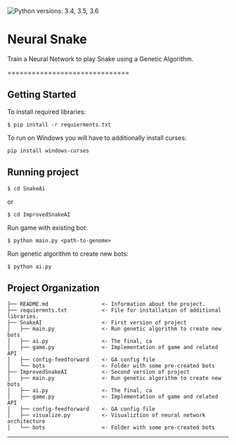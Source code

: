 ![Python versions: 3.4, 3.5, 3.6](https://img.shields.io/pypi/pyversions/Django.svg)
# Neural Snake

Train a Neural Network to play Snake using a Genetic Algorithm.

==============================

Getting Started
------------
To install required libraries: 

`$ pip install -r requierments.txt`

To run on Windows you will have to additionally install curses:

`pip install windows-curses`

Running project
------------

`$ cd SnakeAi`

or

`$ cd ImprovedSnakeAI`

Run game with existing bot:

`$ python main.py <path-to-genome>`

Run genetic algorithm to create new bots:

`$ python ai.py`


Project Organization
------------

    ├── README.md                 <- Information about the project.
    ├── requiermnts.txt           <- File for installation of additional libraries.
    ├── SnakeAI                   <- First version of project
    │   ├── main.py               <- Run genetic algorithm to create new bots
    │   ├── ai.py                 <- The final, ca
    │   ├── game.py               <- Implementation of game and related API
    │   ├── config-feedforward    <- GA config file
    │   └── bots                  <- Folder with some pre-created bots
    ├── ImprovedSnakeAI           <- Second version of project
    │   ├── main.py               <- Run genetic algorithm to create new bots
    │   ├── ai.py                 <- The final, ca
    │   ├── game.py               <- Implementation of game and related API
    │   ├── config-feedforward    <- GA config file
    │   ├── visualize.py          <- Visualiztion of neural network architecture
    │   └── bots                  <- Folder with some pre-created bots
--------
